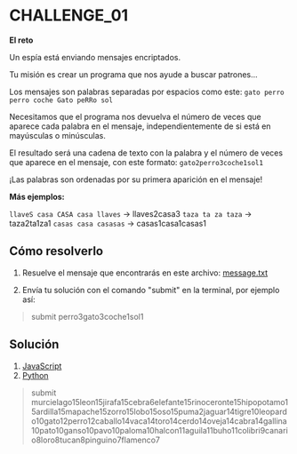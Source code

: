 # CHALLENGE_01

**El reto**

Un espía está enviando mensajes encriptados.

Tu misión es crear un programa que nos ayude a buscar patrones...

Los mensajes son palabras separadas por espacios como este:
`gato perro perro coche Gato peRRo sol`

Necesitamos que el programa nos devuelva el número de veces que aparece cada palabra en el mensaje, independientemente de si está en mayúsculas o minúsculas.

El resultado será una cadena de texto con la palabra y el número de veces que aparece en el mensaje, con este formato:
`gato2perro3coche1sol1`

¡Las palabras son ordenadas por su primera aparición en el mensaje!

**Más ejemplos:**

`llaveS casa CASA casa llaves` -> llaves2casa3
`taza ta za taza` -> taza2ta1za1
`casas casa casasas` -> casas1casa1casas1

## **Cómo resolverlo**

1. Resuelve el mensaje que encontrarás en este archivo: [message.txt](./message.txt)

2. Envía tu solución con el comando "submit" en la terminal, por ejemplo así:

> submit perro3gato3coche1sol1

## Solución

1. [JavaScript](./index.js)
2. [Python](./main.py)

> submit murcielago15leon15jirafa15cebra6elefante15rinoceronte15hipopotamo15ardilla15mapache15zorro15lobo15oso15puma2jaguar14tigre10leopardo10gato12perro12caballo14vaca14toro14cerdo14oveja14cabra14gallina10pato10ganso10pavo10paloma10halcon11aguila11buho11colibri9canario8loro8tucan8pinguino7flamenco7